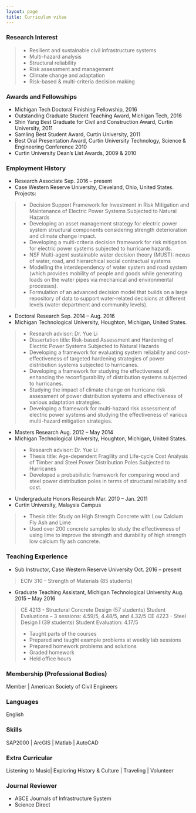 ```yaml
---
layout: page
title: Curriculum vitae
---
```

### Research Interest
> * Resilient and sustainable civil infrastructure systems
> * Multi-hazard analysis 
> * Structural reliability
> * Risk assessment and management
> * Climate change and adaptation
> * Risk-based & multi-criteria decision making

### Awards and Fellowships
* Michigan Tech Doctoral Finishing Fellowship, 2016
* Outstanding Graduate Student Teaching Award, Michigan Tech, 2016
* Shin Yang Best Graduate for Civil and Construction Award, Curtin University, 2011
* Samling Best Student Award, Curtin University, 2011
* Best Oral Presentation Award, Curtin University Technology, Science & Engineering Conference 2010
* Curtin University Dean’s List Awards, 2009 & 2010

### Employment History
* Research Associate      Sep. 2016 – present
* Case Western Reserve University, Cleveland, Ohio, United States.
Projects:
> * Decision Support Framework for Investment in Risk Mitigation and Maintenance of Electric Power Systems Subjected to Natural Hazards
> * Developing an asset management strategy for electric power system structural components considering strength deterioration and climate change impact. 
> * Developing a multi-criteria decision framework for risk mitigation for electric power systems subjected to hurricane hazards. 
> * NSF Multi-agent sustainable water decision theory (MUST): nexus of water, road, and hierarchical social contractual systems 
> * Modelling the interdependency of water system and road system (which provides mobility of people and goods while generating loads on the water pipes via mechanical and environmental processes).
> * Formulation of an advanced decision model that builds on a large repository of data to support water-related decisions at different levels (water department and community levels).

* Doctoral Research				Sep. 2014 – Aug. 2016 
* Michigan Technological University, Houghton, Michigan, United States.
> * Research advisor: Dr. Yue Li							 
> * Dissertation title: Risk-based Assessment and Hardening of Electric Power Systems Subjected to Natural Hazards 
> * Developing a framework for evaluating system reliability and cost-effectiveness of targeted hardening strategies of power distribution systems subjected to hurricanes. 
> * Developing a framework for studying the effectiveness of enhancing the reconfigurability of distribution systems subjected to hurricanes.
> * Studying the impact of climate change on hurricane risk assessment of power distribution systems and effectiveness of various adaptation strategies.
> * Developing a framework for multi-hazard risk assessment of electric power systems and studying the effectiveness of various multi-hazard mitigation strategies.

* Masters Research                Aug. 2012 – May 2014
* Michigan Technological University, Houghton, Michigan, United States.
> * Research advisor: Dr. Yue Li                                                                        	                 
> * Thesis title: Age-dependent Fragility and Life-cycle Cost Analysis of Timber and Steel Power Distribution Poles Subjected to Hurricanes 
> * Developed a probabilistic framework for comparing wood and steel power distribution poles in terms of structural reliability and cost.

* Undergraduate Honors Research           Mar. 2010 – Jan. 2011
* Curtin University, Malaysia Campus
> * Thesis title: Study on High Strength Concrete with Low Calcium Fly Ash and Lime
> * Used over 200 concrete samples to study the effectiveness of using lime to improve the strength and durability of high strength low calcium fly ash concrete. 




### Teaching Experience

* Sub Instructor, Case Western Reserve University					 Oct. 2016 – present
> ECIV 310 – Strength of Materials (85 students)

* Graduate Teaching Assistant, Michigan Technological University      Aug. 2015 – May 2016
> CE 4213 - Structural Concrete Design (57 students)
> Student Evaluations – 3 sessions: 4.59/5, 4.48/5, and 4.32/5
> CE 4223 - Steel Design I (39 students)
Student Evaluation: 4.17/5
> * Taught parts of the courses
> * Prepared and taught example problems at weekly lab sessions
> * Prepared homework problems and solutions
> * Graded homework 
> * Held office hours


### Membership (Professional Bodies)
Member     | American Society of Civil Engineers


### Languages
English 

### Skills

SAP2000 | ArcGIS | Matlab | AutoCAD

### Extra Curricular

Listening to Music| Exploring History & Culture | Traveling | Volunteer

### Journal Reviewer

* ASCE Journals of Infrastructure System
* Science Direct
